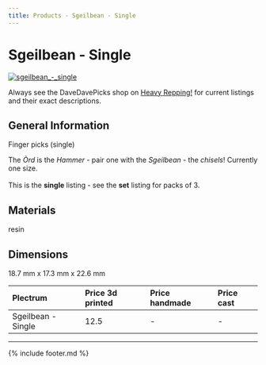 ```yaml
---
title: Products - Sgeilbean - Single
---
```

# Sgeilbean - Single

[![sgeilbean_-_single](../../assets/images/sgeilbean_-_single.jpg "Sgeilbean_-_single")](/picks/sgeilbean_-_single)

Always see the DaveDavePicks shop on [Heavy Repping!](https://www.heavyrepping.com/store/shop/davedavepicks/) for current listings and their exact descriptions.

## General Information
Finger picks (single)

The *Òrd* is the *Hammer* - pair one with the *Sgeilbean* - the *chisels*! Currently one size.<br/><br/>This is the **single** listing - see the **set** listing for packs of 3.

## Materials
resin

## Dimensions
18.7 mm x 17.3 mm x 22.6 mm

| **Plectrum**                                        | **Price 3d printed**   | **Price handmade**   | **Price cast**   |
|:----------------------------------------------------|:-----------------------|:---------------------|:-----------------|
| Sgeilbean - Single                                          | 12.5               | -             | -         |

---

{% include footer.md %}